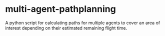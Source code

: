 # multi-agent-pathplanning
A python script for calculating paths for multiple agents to cover an area of interest depending on their estimated remaining flight time.
